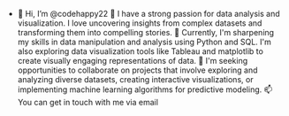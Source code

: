 - 👋 Hi, I’m @codehappy22
👀 I have a strong passion for data analysis and visualization. I love uncovering insights from complex datasets and transforming them into compelling stories.
🌱 Currently, I'm sharpening my skills in data manipulation and analysis using Python and SQL. I'm also exploring data visualization tools like Tableau and matplotlib to create visually engaging representations of data.
💞️ I'm seeking opportunities to collaborate on projects that involve exploring and analyzing diverse datasets, creating interactive visualizations, or implementing machine learning algorithms for predictive modeling.
📫 You can get in touch with me via email 
